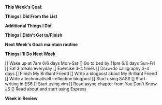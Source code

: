 __This Week's Goal:__

__Things I Did From the List__

__Additional Things I Did__

__Things I Didn't Get to/Finish__

__Next Week's Goal: maintain routine__

__Things I'll Do Next Week__

[] Wake up at 7am 6/6 days Mon-Sat
[] Go to bed by 11pm 6/6 days Sun-Fri
[] Eat 3 meals everyday
[] Exercise 3-4 times
[] Draw/do calligraphy 3-4 days
[] Finish My Brilliant Friend
[] Write a blogpost about My Brilliant Friend
[] Write a technical/self-reflection blogpost
[] Start using SASS
[] Start writing in ES6
[] Start using vim
[] Read async chapter from You Don't Know JS
[] Read about and start using Express

__Week in Review__